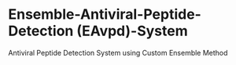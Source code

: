 # Ensemble-Antiviral-Peptide-Detection (EAvpd)-System
Antiviral Peptide Detection System using Custom Ensemble Method
